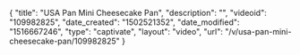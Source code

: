 {
    "title": "USA Pan Mini Cheesecake Pan",
    "description": "",
    "videoid": "109982825",
    "date_created": "1502521352",
    "date_modified": "1516667246",
    "type": "captivate",
    "layout": "video",
    "url": "\/v\/usa-pan-mini-cheesecake-pan\/109982825"
}